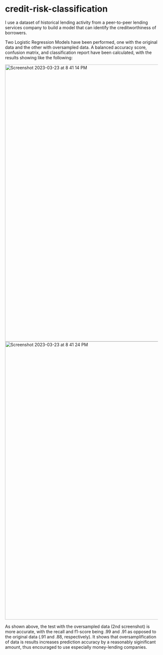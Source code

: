 # credit-risk-classification

I use a dataset of historical lending activity from a peer-to-peer lending services company to build a model that can identify the creditworthiness of borrowers.

Two Logistic Regression Models have been performed, one with the original data and the other with oversampled data. A balanced accuracy score, confusion matrix, and classification report have been calculated, with the results showing like the following: 


<img width="912" alt="Screenshot 2023-03-23 at 8 41 14 PM" src="https://user-images.githubusercontent.com/115575880/227395456-07547a8b-f5fa-4a4b-8e2e-a35efccd64ee.png">
<img width="916" alt="Screenshot 2023-03-23 at 8 41 24 PM" src="https://user-images.githubusercontent.com/115575880/227395450-9657f2d2-aa5f-4499-a180-e5a861f76087.png">


As shown above, the test with the oversampled data (2nd screenshot) is more accurate, with the recall and f1-score being .99 and .91 as opposed to the original data (.91 and .88, respectively). It shows that oversamplification of data is results increases prediction accuracy by a reasonably siginificant amount, thus encouraged to use especially money-lending companies.
